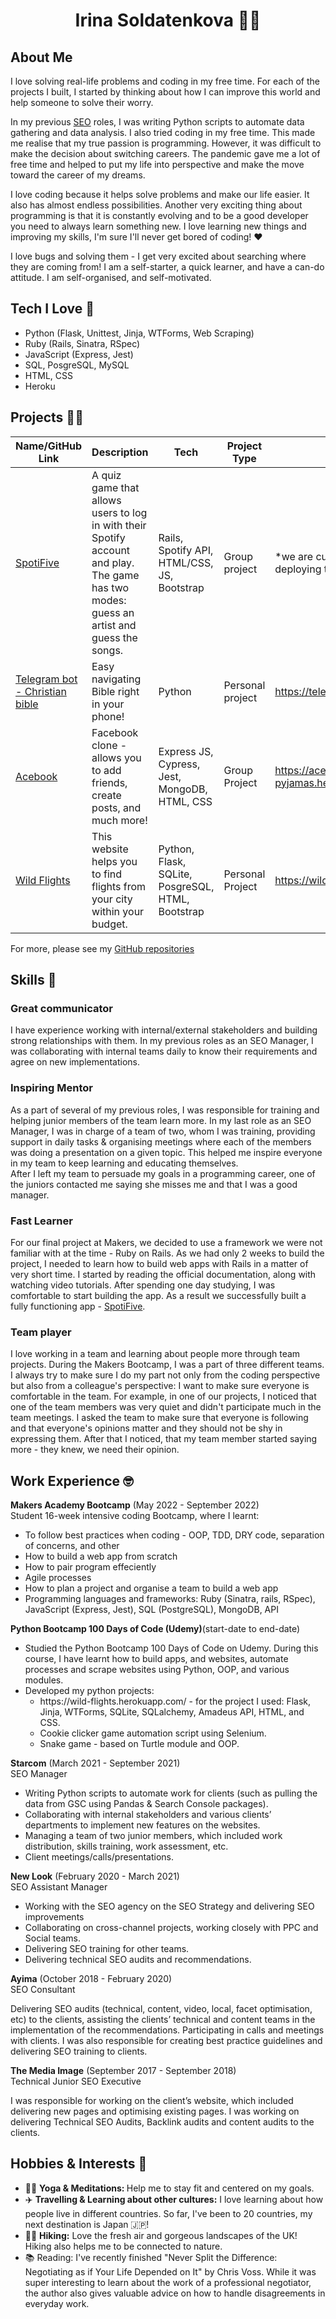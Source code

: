 <h1 align="center">Irina Soldatenkova 👩‍🦰</h1>

<h2>About Me</h2>

<p>I love solving real-life problems and coding in my free time. For each of the projects I built, I started by thinking about how I can improve this world and help someone to solve their worry. </p>
<p>In my previous <a href="https://searchengineland.com/guide/what-is-seo">SEO</a> roles, I was writing Python scripts to automate data gathering and data analysis. I also tried coding in my free time. This made me realise that my true passion is programming. However, it was difficult to make the decision about switching careers. The pandemic gave me a lot of free time and helped to put my life into perspective and make the move toward the career of my dreams.</p>
<p>I love coding because it helps solve problems and make our life easier. It also has almost endless possibilities. Another very exciting thing about programming is that it is constantly evolving and to be a good developer you need to always learn something new. I love learning new things and improving my skills, I'm sure I'll never get bored of coding! ❤️</p>
<p>I love bugs and solving them - I get very excited about searching where they are coming from! I am a self-starter, a quick learner, and have a can-do attitude. I am self-organised, and self-motivated.</p>

<h2>Tech I Love 💙</h2>
  <ul>
    <li>Python (Flask, Unittest, Jinja, WTForms, Web Scraping)</li>
    <li>Ruby (Rails, Sinatra, RSpec)</li>
    <li>JavaScript (Express, Jest)</li>
    <li>SQL, PosgreSQL, MySQL</li>
    <li>HTML, CSS</li>
    <li>Heroku</li>
  </ul>

<h2>Projects 👩‍💻</h2>

| Name/GitHub Link             | Description       | Tech              | Project Type     | Live Link | 
| ---------------------------- | ----------------- | ----------------- | ---------------- | ----------|
| <a href="https://github.com/IrinaVi/SpotiFive">SpotiFive</a> | A quiz game that allows users to log in with their Spotify account and play. The game has two modes: guess an artist and guess the songs. | Rails, Spotify API, HTML/CSS, JS, Bootstrap | Group project    | *we are currently working on deploying the app to AWS |
| <a href="https://github.com/IrinaVi/Bible-telegram-bot">Telegram bot - Christian bible</a> | Easy navigating Bible right in your phone! | Python              | Personal project   | https://telegram.me/Christian_Bible_Bot |
| <a href="https://github.com/IrinaVi/Acebook">Acebook</a> | Facebook clone - allows you to add friends, create posts, and much more! | Express JS, Cypress, Jest, MongoDB, HTML, CSS | Group Project | https://acebook-the-pyjamas.herokuapp.com/ |
| <a href="https://github.com/IrinaVi/wild-flights-project">Wild Flights</a> | This website helps you to find flights from your city within your budget. | Python, Flask, SQLite, PosgreSQL, HTML, Bootstrap | Personal Project | https://wild-flights.herokuapp.com/  |

For more, please see my <a href="https://github.com/IrinaVi?tab=repositories">GitHub repositories</a>

<h2>Skills 🧐</h2>

<h3>Great communicator</h3>
I have experience working with internal/external stakeholders and building strong relationships with them. In my previous roles as an SEO Manager, I was collaborating with internal teams daily to know their requirements and agree on new implementations. 

<h3>Inspiring Mentor</h3>
As a part of several of my previous roles, I was responsible for training and helping junior members of the team learn more. In my last role as an SEO Manager, I was in charge of a team of two, whom I was training, providing support in daily tasks & organising meetings where each of the members was doing a presentation on a given topic. This helped me inspire everyone in my team to keep learning and educating themselves.</br>
After I left my team to persuade my goals in a programming career, one of the juniors contacted me saying she misses me and that I was a good manager.

<h3>Fast Learner</h3>
For our final project at Makers, we decided to use a framework we were not familiar with at the time - Ruby on Rails. As we had only 2 weeks to build the project, I needed to learn how to build web apps with Rails in a matter of very short time. I started by reading the official documentation, along with watching video tutorials. After spending one day studying, I was comfortable to start building the app. As a result we  successfully built a fully functioning app - <a href="https://github.com/IrinaVi/SpotiFive">SpotiFive</a>.

<h3>Team player</h3>
I love working in a team and learning about people more through team projects. During the Makers Bootcamp, I was a part of three different teams. I always try to make sure I do my part not only from the coding perspective but also from a colleague's perspective: I want to make sure everyone is comfortable in the team. For example, in one of our projects, I noticed that one of the team members was very quiet and didn't participate much in the team meetings. I asked the team to make sure that everyone is following and that everyone's opinions matter and they should not be shy in expressing them. After that I noticed, that my team member started saying more - they knew, we need their opinion.

<h2>Work Experience 🤓</h2>

<b>**Makers Academy Bootcamp**</b> (May 2022 - September 2022)  
Student
16-week intensive coding Bootcamp, where I learnt:
<ul>
  <li>To follow best practices when coding - OOP, TDD, DRY code, separation of concerns, and other</li>
  <li>How to build a web app from scratch</li>
  <li>How to pair program effeciently</li>
  <li>Agile processes</li>
  <li>How to plan a project and organise a team to build a web app</li>
  <li>Programming languages and frameworks: Ruby (Sinatra, rails, RSpec), JavaScript (Express, Jest), SQL (PostgreSQL), MongoDB, API</li>
</ul>

<b>**Python Bootcamp 100 Days of Code (Udemy)**</b>(start-date to end-date)
<ul>
    <li>Studied the Python Bootcamp 100 Days of Code on Udemy. During this course, I have learnt how to build apps, and websites, automate processes and scrape websites using Python, OOP, and various modules.</li>
  <li>Developed my python projects:
    <ul>
      <li>https://wild-flights.herokuapp.com/ - for the project I used: Flask, Jinja, WTForms, SQLite, SQLalchemy, Amadeus API, HTML, and CSS. </li>
      <li>Cookie clicker game automation script using Selenium.</li>
      <li>Snake game - based on Turtle module and OOP.</li>
    </ul>
    </li>
</ul>

<b>**Starcom**</b> (March 2021 - September 2021)  
SEO Manager
<ul>
  <li>Writing Python scripts to automate work for clients (such as pulling the data from GSC using Pandas & Search Console packages).</li>
  <li>Collaborating with internal stakeholders and various clients’ departments to implement new features on the websites.</li>
  <li>Managing a team of two junior members, which included work distribution, skills training, work assessment, etc.</li>
  <li>Client meetings/calls/presentations.</li>
</ul>


<b>**New Look**</b> (February 2020 - March 2021)  
SEO Assistant Manager
<ul>
  <li>Working with the SEO agency on the SEO Strategy and delivering SEO improvements</li>
  <li>Collaborating on cross-channel projects, working closely with PPC and Social teams.</li>
  <li>Delivering SEO training for other teams.</li>
  <li>Delivering technical SEO audits and recommendations.</li>
</ul>


<b>**Ayima**</b> (October 2018 - February 2020)  
SEO Consultant
<p>Delivering SEO audits (technical, content, video, local, facet optimisation, etc) to the clients, assisting the clients’ technical and content teams in the implementation of the recommendations. Participating in calls and meetings with clients. I was also responsible for creating best practice guidelines and delivering SEO training to clients.</p>


<b>**The Media Image**</b> (September 2017 - September 2018)  
Technical Junior SEO Executive
<p>I was responsible for working on the client’s website, which included delivering new pages and optimising existing pages. I was working on delivering Technical SEO Audits, Backlink audits and content audits to the clients.</p>

<h2>Hobbies & Interests 🌈</h2>
  <ul>
    <li>🧘‍♀️ <b>Yoga & Meditations: </b> Help me to stay fit and centered on my goals. </li>
    <li>✈️ <b>Travelling & Learning about other cultures:</b> I love learning about how people live in different countries. So far, I've been to 20 countries, my next destination is Japan 🇯🇵! </li>
    <li>🚶‍♀️ <b>Hiking:</b> Love the fresh air and gorgeous landscapes of the UK! Hiking also helps me to be connected to nature.</li>
    <li>📚 </b>Reading:</b> I've recently finished "Never Split the Difference: Negotiating as if Your Life Depended on It" by Chris Voss. While it was super interesting to learn about the work of a professional negotiator, the author also gives valuable advice on how to handle disagreements in everyday work. </li>
  </ul>
